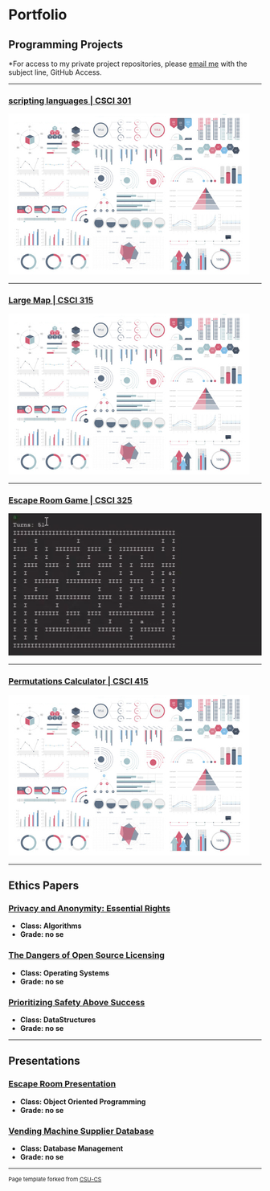 Portfolio
=========

Programming Projects
--------------------

*For access to my private project repositories, please [email me](mailto:example@csustudent.net?subject=GitHub%20Access) with the subject line, GitHub Access.

---
### [scripting languages | CSCI 301](project1)

![Project 1 Thumbnail Name](images/dummy_thumbnail.jpg)

---
### [Large Map | CSCI 315](project1)

![Project 2 Thumbnail Name](images/dummy_thumbnail.jpg)

---
### [Escape Room Game | CSCI 325](project1)

![Project 3 Thumbnail Name](images/csci325thumbnail.gif)

---
### [Permutations Calculator | CSCI 415](project1)

![Project 4 Thumbnail Name](images/dummy_thumbnail.jpg)

---

Ethics Papers
-------------

### [Privacy and Anonymity: Essential Rights](/pdf/algorithmsPaper.pdf)

-   **Class: Algorithms**  
-   **Grade: no se**

### [The Dangers of Open Source Licensing](/pdf/OSPaper.pdf)

-   **Class: Operating Systems** 
-   **Grade: no se**

### [Prioritizing Safety Above Success](/pdf/dataStructuresPaper.pdf)

-   **Class: DataStructures** 
-   **Grade: no se**

---

Presentations
-------------

### [Escape Room Presentation](https://youtu.be/RrseaMzpaUc)

- **Class: Object Oriented Programming** 
- **Grade: no se**


### [Vending Machine Supplier Database](https://youtu.be/S9QbsSOYDes)

- **Class: Database Management** 
- **Grade: no se**

---

<p style="font-size:11px">Page template forked from <a href="https://github.com/csu-cs/csci-portfolio">CSU-CS</a></p>
<!-- Remove above link if you don't want to attributive -->
